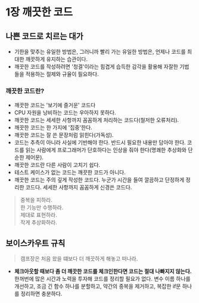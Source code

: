 # 1장 깨끗한 코드

## 나쁜 코드로 치르는 대가

- 기한을 맞추는 유일한 방법은, 그러니까 빨리 가는 유일한 방법은, 언제나 코드를 최대한 깨끗하게 유지하는 습관이다.
- 깨끗한 코드를 작성하려면 '청결'이라는 힘겹게 습득한 감각을 활용해 자잘한 기법들을 적용하는 절제와 규율이 필요하다.

### 깨끗한 코드란?

- 깨끗한 코드는 '보기에 즐거운' 코드다
- CPU 자원을 낭비하는 코드는 우아하지 못하다.
- 깨끗한 코드는 세세한 사항까지 꼼꼼하게 처리하는 코드다(철저한 오류처리).
- 깨끗한 코드는 한 가지에 '집중'한다.
- 깨끗한 코드는 잘 쓴 문장처럼 읽힌다(가독성).
- 코드는 추측이 아니라 사실에 기반해야 한다. 반드시 필요한 내용만 담아야 한다. 코드를 읽는 사람에게 프로그래머가 단호하다는 인상을 줘야 한다(명쾌한 추상화와 단순한 제어문).
- 깨끗한 코드란 다른 사람이 고치기 쉽다.
- 테스트 케이스가 없는 코드는 깨끗한 코드가 아니다.
- 깨끗한 코드는 주의 깊게 작성한 코드다. 누군가 시간을 들여 깔끔하고 단정하게 정리한 코드다. 세세한 사항까지 꼼꼼하게 신경쓴 코드다.

> 중복을 피하라.  
> 한 기능만 수행하라.  
> 제대로 표현하라.  
> 작게 추상화하라.

## 보이스카우트 규칙

> 캠프장은 처음 왔을 떄보다 더 깨끗하게 해놓고 떠나라.

- <b>체크아웃할 때보다 좀 더 깨끗한 코드를 체크인한다면 코드는 절대 나빠지지 않는다.</b> 한꺼번에 많은 시간과 노력을 투자해 코드를 정리할 필요가 없다. 변수 이름 하나를 개선하고, 조금 긴 함수 하나를 분할하고, 약간의 중복을 제거하고, 복잡한 if문 하나를 정리하면 충분하다.
